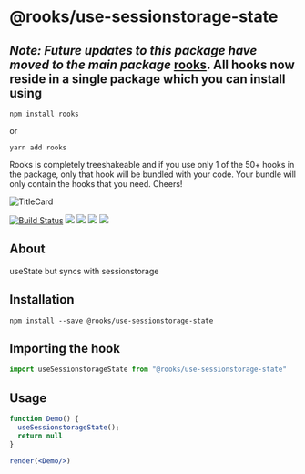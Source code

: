 # @rooks/use-sessionstorage-state

## *Note: Future updates to this package have moved to the main package* [rooks](https://npmjs.com/package/rooks). All hooks now reside in a single package which you can install using

```
npm install rooks
```

or 

```
yarn add rooks
```

Rooks is completely treeshakeable and if you use only 1 of the 50+ hooks in the package, only that hook will be bundled with your code. Your bundle will only contain the hooks that you need. Cheers!

![TitleCard](https://raw.githubusercontent.com/imbhargav5/rooks/v4-compat/packages/sessionstorage-state/title-card.svg)

[![Build Status](https://travis-ci.org/imbhargav5/rooks.svg?branch=master)](https://travis-ci.org/imbhargav5/rooks) ![](https://img.shields.io/npm/v/@rooks/use-sessionstorage-state/latest.svg) ![](https://img.shields.io/npm/l/@rooks/use-sessionstorage-state.svg) ![](https://img.shields.io/bundlephobia/min/@rooks/use-sessionstorage-state.svg) ![](https://img.shields.io/david/imbhargav5/rooks.svg?path=packages%2Fsessionstorage-state)



## About
useState but syncs with sessionstorage


[//]: # (Main)

## Installation

```
npm install --save @rooks/use-sessionstorage-state
```

## Importing the hook

```javascript
import useSessionstorageState from "@rooks/use-sessionstorage-state"
```

## Usage

```jsx
function Demo() {
  useSessionstorageState();
  return null
}

render(<Demo/>)
```
